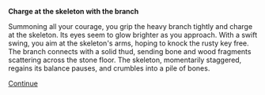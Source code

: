**Charge at the skeleton with the branch**

Summoning all your courage, you grip the heavy branch tightly and charge at the skeleton. Its eyes seem to glow brighter as you approach. With a swift swing, you aim at the skeleton's arms, hoping to knock the rusty key free. The branch connects with a solid thud, sending bone and wood fragments scattering across the stone floor. The skeleton, momentarily staggered, regains its balance pauses, and crumbles into a pile of bones.

[Continue](/skeleton-fight/continue-adventure.md)